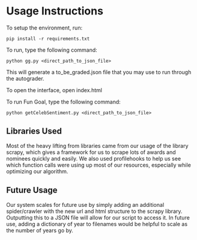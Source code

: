 Usage Instructions
==================

To setup the environment, run:

	pip install -r requirements.txt

To run, type the following command:

	python gg.py <direct_path_to_json_file>

This will generate a to_be_graded.json file that you may use to run through the autograder.

To open the interface, open index.html

To run Fun Goal, type the following command:

    python getCelebSentiment.py <direct_path_to_json_file>
    
Libraries Used
-------------
Most of the heavy lifting from libraries came from our usage of the library scrapy, which gives a framework for us to scrape lots of awards and nominees quickly and easily.  We also used profilehooks to help us see which function calls were using up most of our resources, especially while optimizing our algorithm.

Future Usage
------------

Our system scales for future use by simply adding an additional spider/crawler with the new url and html structure to the scrapy library.  Outputting this to a JSON file will allow for our script to access it.  In future use, adding a dictionary of year to filenames would be helpful to scale as the number of years go by.
